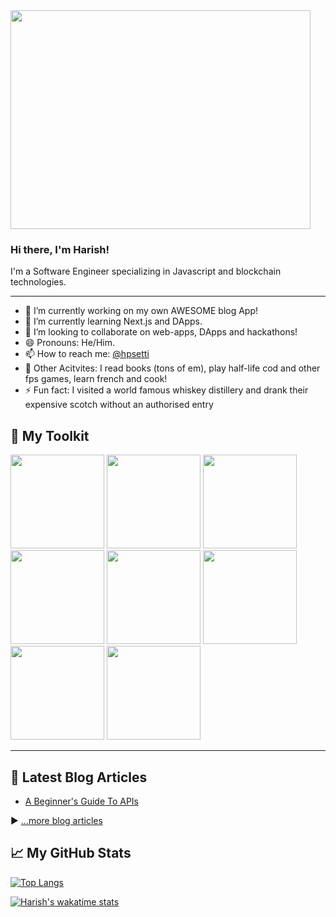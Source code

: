 <img src="https://media.giphy.com/media/Wj7lNjMNDxSmc/giphy.gif" width=480px height=350px />
                                                                          


### Hi there, I'm Harish!

I'm a Software Engineer specializing in Javascript and blockchain technologies.


---

- 🔭 I’m currently working on my own AWESOME blog App!
- 🌱 I’m currently learning Next.js and DApps.
- 👯 I’m looking to collaborate on web-apps, DApps and hackathons!
- 😄 Pronouns: He/Him.
- 📫 How to reach me: [@hpsetti](https://dev.to/hpsetti)
- 🤹 Other Acitvites: I read books (tons of em), play half-life cod and other fps games, learn french and cook!
- ⚡ Fun fact: I visited a world famous whiskey distillery and drank their expensive scotch without an authorised entry

## 🧰 My Toolkit

<img src="https://cdn.worldvectorlogo.com/logos/html5.svg" width=150px height=150px />  <img src="https://cdn.worldvectorlogo.com/logos/css-5.svg" width=150px height=150px />  <img src="https://cdn.worldvectorlogo.com/logos/logo-javascript.svg" width=150px height=150px /> <img src="https://cdn.worldvectorlogo.com/logos/react-2.svg" width=150px height=150px /> <img src="https://cdn.worldvectorlogo.com/logos/vue-9.svg" width=150px height=150px /> <img src="https://cdn.worldvectorlogo.com/logos/mongodb.svg" width=150px height=150px /> <img src="https://cdn.worldvectorlogo.com/logos/nodejs-1.svg" width=150px height=150px /> <img src="https://cdn.worldvectorlogo.com/logos/sass-1.svg" width=150px height=150px />

---

## 📘 Latest Blog Articles

<!-- BLOG-POST-LIST:START -->
- [A Beginner's Guide To APIs](https://dev.to/hpsetti/a-begineer-s-guide-to-apis-4b4d)
<!-- BLOG-POST-LIST:END -->

▶ [...more blog articles](https://dev.to/hpsetti)


## &#x1f4c8; My GitHub Stats

[![Top Langs](https://github-readme-stats.vercel.app/api/top-langs/?username=hpsetti&hide=java&theme=dracula)](https://github.com/anuraghazra/github-readme-stats)

<!--[![Harish's GitHub stats](https://github-readme-stats.vercel.app/api?username=hpsetti&theme=dracula)](https://github.com/anuraghazra/github-readme-stats) -->

[![Harish's wakatime stats](https://github-readme-stats.vercel.app/api/wakatime?username=hpsetti)](https://github.com/anuraghazra/github-readme-stats)
